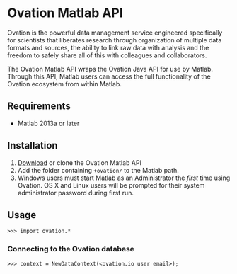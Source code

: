 # Ovation Matlab API


Ovation is the powerful data management service engineered specifically for scientists that liberates research through organization of multiple data formats and sources, the ability to link raw data with analysis and the freedom to safely share all of this with colleagues and collaborators.

The Ovation Matlab API wraps the Ovation Java API for use by Matlab. Through this API, Matlab users can access the full functionality of the Ovation ecosystem from within Matlab. 

## Requirements

* Matlab 2013a or later


## Installation

1. [Download](https://github.com/physion/ovation-matlab/releases) or clone the Ovation Matlab API
2. Add the folder containing `+ovation/` to the Matlab path.
3. Windows users must start Matlab as an Administrator the *first* time using Ovation. OS X and Linux users will be prompted for their system administrator password during first run.


## Usage

	>>> import ovation.*

### Connecting to the Ovation database

	>>> context = NewDataContext(<ovation.io user email>);




